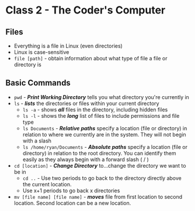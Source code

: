 # Class 2 - The Coder's Computer

## Files

* Everything is a file in Linux (even directories)
* Linux is case-sensitive
* `file [path]` - obtain information about what type of file a file or directory is

## Basic Commands

* `pwd` - ***Print Working Directory*** tells you what directory you're currently in
* `ls` - ***lists*** the directories or files within your current directory
  * `ls -a` - shows ***all*** files in the directory, including hidden files
  * `ls -l` - shows the ***long*** list of files to include permissions and file type
  * `ls Documents` - ***Relative paths*** specify a location (file or directory) in relation to where we currently are in the system. They will not begin with a slash
  * `ls /home/ryan/Documents` - ***Absolute paths*** specify a location (file or directory) in relation to the root directory. You can identify them easily as they always begin with a forward slash ( / )
* `cd [location]` - ***Change Directory*** to...change the directory we want to be in
  * `cd ..` - Use two periods to go back to the directory directly above the current location.
  * Use x+1 periods to go back x directories
* `mv [file name] [file name]` - ***moves*** file from first location to second location. Second location can be a new location.
